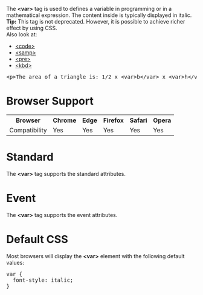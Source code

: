 The <b>&lt;var&gt;</b> tag is used to defines a variable in programming or in a mathematical expression. The content inside is typically displayed in italic.
<br>
<b>Tip:</b> This tag is not deprecated. However, it is possible to achieve richer effect by using CSS.
<br>
Also look at:
<ul>
  <li><a href="code.md">&lt;code&gt;</a></li>
  <li><a href="samp.md">&lt;samp&gt;</a></li>
  <li><a href="pre.md">&lt;pre&gt;</a></li>
  <li><a href="kbd.md">&lt;kbd&gt;</a></li>
</ul>
<pre>&lt;p&gt;The area of a triangle is: 1/2 x &lt;var&gt;b&lt;/var&gt; x &lt;var&gt;h&lt;/var&gt;, where &lt;var&gt;b&lt;/var&gt; is the base, and &lt;var&gt;h&lt;/var&gt; is the vertical height.&lt;/p&gt;</pre>
<h1>Browser Support</h1>
<table class="ws-table-all notranslate">
  <tr>
    <th>Browser</th>
    <th>Chrome</th>
    <th>Edge</th>
    <th>Firefox</th>
    <th>Safari</th>
    <th>Opera</th>
  </tr>
  <tr>
    <td>Compatibility</td>
    <td>Yes</td>
    <td>Yes</td>
    <td>Yes</td>
    <td>Yes</td>
    <td>Yes</td>
  </tr>
</table>
<h1>Standard</h1>
The <b>&lt;var&gt;</b> tag supports the standard attributes.
<h1>Event</h1>
The <b>&lt;var&gt;</b> tag supports the event attributes.
<h1>Default CSS</h1>
Most browsers will display the <b>&lt;var&gt;</b> element with the following default values:
<pre>
var {
  font-style: italic;
}
</pre>
